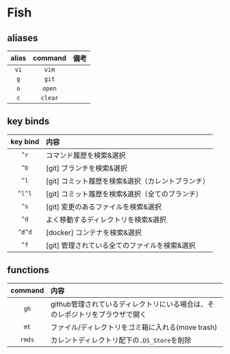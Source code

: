 # Fish

## aliases

|alias|command|備考|
|:-:|:-:|:-|
|`vi`|`vim`||
|`g`|`git`||
|`o`|`open`||
|`c`|`clear`||


## key binds

|key bind|内容|
|:-:|:-|
|`^r`|コマンド履歴を検索&選択|
|`^b`|[git] ブランチを検索&選択|
|`^l`|[git] コミット履歴を検索&選択（カレントブランチ）|
|`^l^l`|[git] コミット履歴を検索&選択（全てのブランチ）|
|`^s`|[git] 変更のあるファイルを検索&選択|
|`^d`|よく移動するディレクトリを検索&選択|
|`^d^d`|[docker] コンテナを検索&選択|
|`^f`|[git] 管理されている全てのファイルを検索&選択|


## functions

|command|内容|
|:-:|:-|
|`gh`|github管理されているディレクトリにいる場合は、そのレポジトリをブラウザで開く|
|`mt`|ファイル/ディレクトリをゴミ箱に入れる(move trash)|
|`rmds`|カレントディレクトリ配下の`.DS_Store`を削除|


